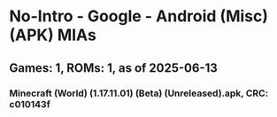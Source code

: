 # No-Intro - Google - Android (Misc) (APK) MIAs
## Games: 1, ROMs: 1, as of 2025-06-13

### Minecraft (World) (1.17.11.01) (Beta) (Unreleased).apk, CRC: c010143f

